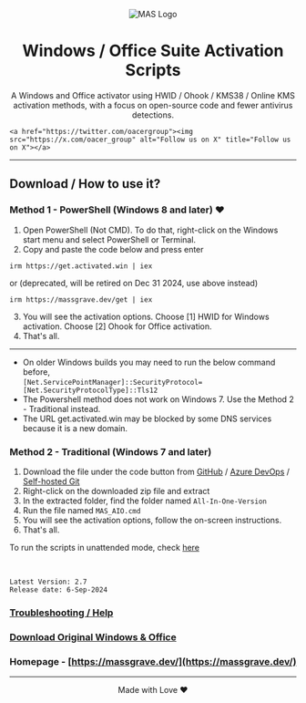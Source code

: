 <p align="center"><img src="https://oacer.com/wp-content/uploads/2023/10/Logo1.png" alt="MAS Logo"></p>

<h1 align="center">Windows / Office Suite  Activation  Scripts </h1>

<p align="center">A Windows and Office activator using HWID / Ohook / KMS38 / Online KMS activation methods, with a focus on open-source code and fewer antivirus detections.</p>

<p align="center">

    <a href="https://twitter.com/oacergroup"><img src="https://x.com/oacer_group" alt="Follow us on X" title="Follow us on X"></a>
</p>

<hr>
  
## Download / How to use it?

### Method 1 - PowerShell (Windows 8 and later) ❤️

1.   Open PowerShell (Not CMD). To do that, right-click on the Windows start menu and select PowerShell or Terminal.
2.   Copy and paste the code below and press enter  
```
irm https://get.activated.win | iex
```
or (deprecated, will be retired on Dec 31 2024, use above instead)  
```
irm https://massgrave.dev/get | iex
```
3.   You will see the activation options. Choose [1] HWID for Windows activation. Choose [2] Ohook for Office activation.
4.   That's all.

---

- On older Windows builds you may need to run the below command before,  
`[Net.ServicePointManager]::SecurityProtocol=[Net.SecurityProtocolType]::Tls12`  
- The Powershell method does not work on Windows 7. Use the Method 2 - Traditional instead.  
- The URL get.activated.win may be blocked by some DNS services because it is a new domain.

### Method 2 - Traditional (Windows 7 and later)

1.   Download the file under the code button from [GitHub](https://github.com/massgravel/Microsoft-Activation-Scripts) / [Azure DevOps](https://dev.azure.com/massgrave/_git/Microsoft-Activation-Scripts) / [Self-hosted Git](https://git.activated.win/massgrave/Microsoft-Activation-Scripts)
2.   Right-click on the downloaded zip file and extract
3.   In the extracted folder, find the folder named `All-In-One-Version`
4.   Run the file named `MAS_AIO.cmd`
5.   You will see the activation options, follow the on-screen instructions.
6.   That's all.

To run the scripts in unattended mode, check [here](https://massgrave.dev/command_line_switches)

</br>

```
Latest Version: 2.7
Release date: 6-Sep-2024
```

### [Troubleshooting / Help](https://massgrave.dev/troubleshoot)
### [Download Original Windows & Office](https://massgrave.dev/genuine-installation-media)
### Homepage - [https://massgrave.dev/](https://massgrave.dev/)

---

<p align="center">Made with Love ❤️</p>
